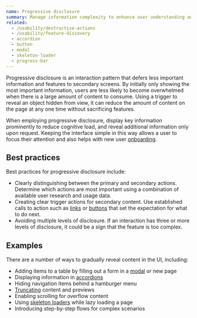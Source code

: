 ```yaml
---
name: Progressive disclosure
summary: Manage information complexity to enhance user understanding and reduce cognitive load.
related:
  - /usability/destructive-actions
  - /usability/feature-discovery
  - accordion
  - button
  - modal
  - skeleton-loader
  - progress-bar
---
```


Progressive disclosure is an interaction pattern that defers less important information and features to secondary screens. By initially only showing the most important information, users are less likely to become overwhelmed when there is a large amount of content to consume. Using a trigger to reveal an object hidden from view, it can reduce the amount of content on the page at any one time without sacrificing features.

When employing progressive disclosure, display key information prominently to reduce cognitive load, and reveal additional information only upon request. Keeping the interface simple in this way allows a user to focus their attention and also helps with new user [onboarding](/usability/feature-discovery).

## Best practices

Best practices for progressive disclosure include:

- Clearly distinguishing between the primary and secondary actions. Determine which actions are most important using a combination of available user research and usage data.
- Creating clear trigger actions for secondary content. Use established calls to action such as [links](/components/link) or [buttons](/components/button) that set the expectation for what to do next.
- Avoiding multiple levels of disclosure. If an interaction has three or more levels of disclosure, it could be a sign that the feature is too complex.

## Examples

There are a number of ways to gradually reveal content in the UI, including:

- Adding items to a table by filling out a form in a [modal](/components/modal) or new page
- Displaying information in [accordions](/components/accordion)
- Hiding navigation items behind a hamburger menu
- [Truncating](/product-foundations/layout#truncation) content and previews
- Enabling scrolling for overflow content
- Using [skeleton loaders](/components/skeleton-loader) while lazy loading a page
- Introducing step-by-step flows for complex scenarios
